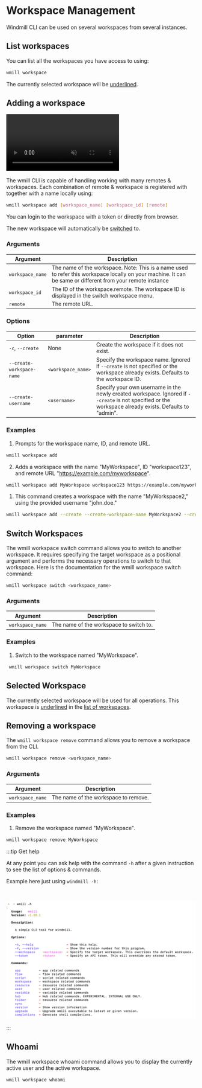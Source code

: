 # Workspace Management

Windmill CLI can be used on several workspaces from several instances.

## List workspaces

You can list all the workspaces you have access to using:

```bash
wmill workspace
```

The currently selected workspace will be <ins>underlined</ins>.

## Adding a workspace

<video
    className="border-2 rounded-xl object-cover w-full h-full"
    autoPlay
    muted
    src="/videos/cli_add_workspace.mp4"
    controls
/>
<br/>


The wmill CLI is capable of handling working with many remotes & workspaces.
Each combination of remote & workspace is registered with together with a name
locally using:

```bash
wmill workspace add [workspace_name] [workspace_id] [remote]
```

You can login to the workspace with a token or directly from browser.

The new workspace will automatically be [switched](#switching-selection) to.

### Arguments

| Argument         | Description                                                                                                                                                 |
| ---------------- | ----------------------------------------------------------------------------------------------------------------------------------------------------------- |
| `workspace_name` | The name of the workspace. Note: This is a name used to refer this workspace locally on your machine. It can be same or different from your remote instance |
| `workspace_id`   | The ID of the workspace.remote. The workspace ID is displayed in the switch workspace menu.                                                                 |
| `remote`         | The remote URL.                                                                                                                                             |

### Options

| Option                    | parameter          | Description                                                                                                                                            |
| ------------------------- | ------------------ | ------------------------------------------------------------------------------------------------------------------------------------------------------ |
| `-c`, `--create`          | None               | Create the workspace if it does not exist.                                                                                                             |
| `--create-workspace-name` | `<workspace_name>` | Specify the workspace name. Ignored if `--create` is not specified or the workspace already exists. Defaults to the workspace ID.                      |
| `--create-username`       | `<username>`       | Specify your own username in the newly created workspace. Ignored if `--create` is not specified or the workspace already exists. Defaults to "admin". |

### Examples

1. Prompts for the workspace name, ID, and remote URL.

```bash
wmill workspace add
```

2. Adds a workspace with the name "MyWorkspace", ID "workspace123", and remote URL "<a href="https://example.com/myworkspace" rel="nofollow">https://example.com/myworkspace</a>".

```bash
wmill workspace add MyWorkspace workspace123 https://example.com/myworkspace
```

1. This command creates a workspace with the name "MyWorkspace2," using the provided username "john.doe."

```bash
wmill workspace add --create --create-workspace-name MyWorkspace2 --create-username john.doe
```

## Switch Workspaces

The wmill workspace switch command allows you to switch to another workspace. It requires specifying the target workspace as a positional argument and performs the necessary operations to switch to that workspace. Here is the documentation for the wmill workspace switch command:

```bash
wmill workspace switch <workspace_name>
```

### Arguments

| Argument         | Description                             |
| ---------------- | --------------------------------------- |
| `workspace_name` | The name of the workspace to switch to. |

### Examples

1. Switch to the workspace named "MyWorkspace".

```bash
 wmill workspace switch MyWorkspace
```

## Selected Workspace

The currently selected workspace will be used for all operations. This workspace
is <ins>underlined</ins> in the [list of workspaces](#list-workspaces).

## Removing a workspace

The `wmill workspace remove` command allows you to remove a workspace from the CLI.

```bash
wmill workspace remove <workspace_name>
```

### Arguments

| Argument         | Description                          |
| ---------------- | ------------------------------------ |
| `workspace_name` | The name of the workspace to remove. |

### Examples

1. Remove the workspace named "MyWorkspace".

```bash
wmill workspace remove MyWorkspace
```

:::tip Get help

At any point you can ask help with the command `-h` after a given instruction to see the list of options & commands.

Example here just using `windmill -h`:

<br/>

![CLI help](./cli_help.png.webp)

:::

## Whoami

The wmill workspace whoami command allows you to display the currently active user and the active workspace.

```bash
wmill workspace whoami
```
